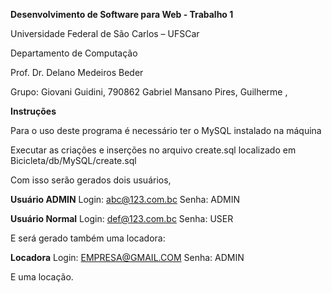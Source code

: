 **Desenvolvimento de Software para Web - Trabalho 1**

Universidade Federal de São Carlos – UFSCar

Departamento de Computação

Prof. Dr. Delano Medeiros Beder

Grupo:
Giovani Guidini, 790862
Gabriel Mansano Pires, 
Guilherme , 

**Instruções**

Para o uso deste programa é necessário ter o MySQL instalado na máquina

Executar as criações e inserções no arquivo create.sql localizado em Bicicleta/db/MySQL/create.sql

Com isso serão gerados dois usuários, 

**Usuário ADMIN**
Login: abc@123.com.bc 
Senha: ADMIN 

**Usuário Normal**
Login: def@123.com.bc
Senha: USER

E será gerado também uma locadora:

**Locadora**
Login: EMPRESA@GMAIL.COM
Senha: ADMIN

E uma locação.


